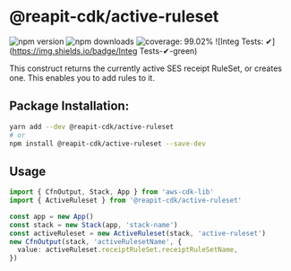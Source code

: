 # @reapit-cdk/active-ruleset

![npm version](https://img.shields.io/npm/v/@reapit-cdk/active-ruleset)
![npm downloads](https://img.shields.io/npm/dm/@reapit-cdk/active-ruleset)
![coverage: 99.02%](https://img.shields.io/badge/coverage-99.02%-green)
![Integ Tests: ✔](https://img.shields.io/badge/Integ Tests-✔-green)

This construct returns the currently active SES receipt RuleSet, or creates one. This enables you to add rules to it.

## Package Installation:

```sh
yarn add --dev @reapit-cdk/active-ruleset
# or
npm install @reapit-cdk/active-ruleset --save-dev
```

## Usage
```ts
import { CfnOutput, Stack, App } from 'aws-cdk-lib'
import { ActiveRuleset } from '@reapit-cdk/active-ruleset'

const app = new App()
const stack = new Stack(app, 'stack-name')
const activeRuleset = new ActiveRuleset(stack, 'active-ruleset')
new CfnOutput(stack, 'activeRulesetName', {
  value: activeRuleset.receiptRuleSet.receiptRuleSetName,
})

```
